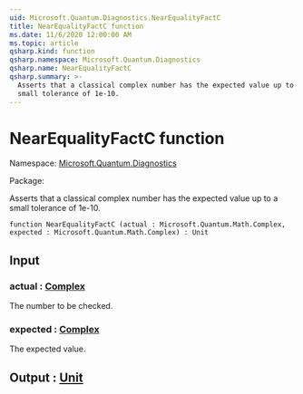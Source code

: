 ```yaml
---
uid: Microsoft.Quantum.Diagnostics.NearEqualityFactC
title: NearEqualityFactC function
ms.date: 11/6/2020 12:00:00 AM
ms.topic: article
qsharp.kind: function
qsharp.namespace: Microsoft.Quantum.Diagnostics
qsharp.name: NearEqualityFactC
qsharp.summary: >-
  Asserts that a classical complex number has the expected value up to a
  small tolerance of 1e-10.
---
```


# NearEqualityFactC function

Namespace: [Microsoft.Quantum.Diagnostics](xref:Microsoft.Quantum.Diagnostics)

Package: [](https://nuget.org/packages/)


Asserts that a classical complex number has the expected value up to asmall tolerance of 1e-10.

```qsharp
function NearEqualityFactC (actual : Microsoft.Quantum.Math.Complex, expected : Microsoft.Quantum.Math.Complex) : Unit
```


## Input

### actual : [Complex](xref:Microsoft.Quantum.Math.Complex)

The number to be checked.


### expected : [Complex](xref:Microsoft.Quantum.Math.Complex)

The expected value.



## Output : [Unit](xref:microsoft.quantum.lang-ref.unit)

